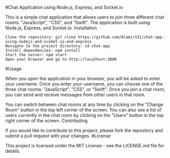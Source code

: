 #Chat Application using Node.js, Express, and Socket.io

This is a simple chat application that allows users to join three different chat rooms: "JavaScript", "CSS", and "Swift". The application is built using Node.js, Express, and Socket.io.
Installation

    Clone the repository: git clone https://github.com/Alamir151/chat-app-using-nodejs-and-scoket.io-and-express
    Navigate to the project directory: cd chat-app
    Install dependencies: npm install
    Start the server: npm start
    Open your browser and go to http://localhost:3000

#Usage

When you open the application in your browser, you will be asked to enter your username. Once you enter your username, you can choose one of the three chat rooms: "JavaScript", "CSS", or "Swift". Once you join a chat room, you can send and receive messages from other users in that room.

You can switch between chat rooms at any time by clicking on the "Change Room" button in the top left corner of the screen. You can also see a list of users currently in the chat room by clicking on the "Users" button in the top right corner of the screen.
Contributing

If you would like to contribute to this project, please fork the repository and submit a pull request with your changes.
#License

This project is licensed under the MIT License - see the LICENSE.md file for details.
